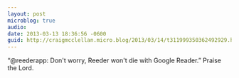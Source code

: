 ```yaml
---
layout: post
microblog: true
audio: 
date: 2013-03-13 18:36:56 -0600
guid: http://craigmcclellan.micro.blog/2013/03/14/t311999350362492929.html
---
```

“@reederapp: Don't worry, Reeder won't die with Google Reader.” Praise the Lord.
